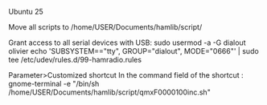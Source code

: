 Ubuntu 25

Move all scripts to /home/USER/Documents/hamlib/script/

Grant access to all serial devices with USB:
sudo usermod -a -G dialout olivier
echo 'SUBSYSTEM=="tty", GROUP="dialout", MODE="0666"' | sudo tee /etc/udev/rules.d/99-hamradio.rules

Parameter>Customized shortcut
In the command field of the shortcut :
gnome-terminal -e "/bin/sh /home/USER/Documents/hamlib/script/qmxF0000100inc.sh"
